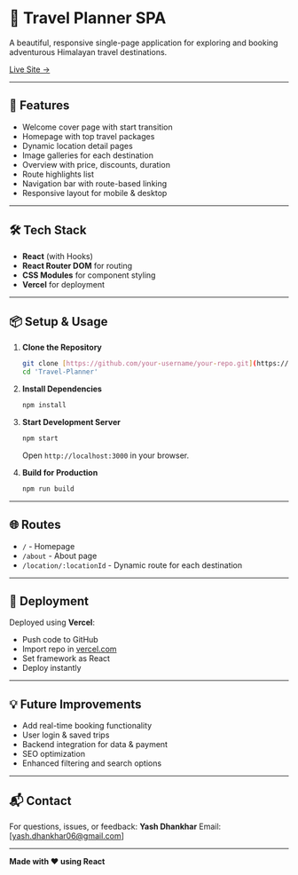 # 🌄 Travel Planner SPA

A beautiful, responsive single-page application for exploring and booking adventurous Himalayan travel destinations.

[Live Site →](https://travel-planner-tau-tan.vercel.app)

---

## 🚀 Features

* Welcome cover page with start transition
* Homepage with top travel packages
* Dynamic location detail pages
* Image galleries for each destination
* Overview with price, discounts, duration
* Route highlights list
* Navigation bar with route-based linking
* Responsive layout for mobile & desktop

---

## 🛠️ Tech Stack

* **React** (with Hooks)
* **React Router DOM** for routing
* **CSS Modules** for component styling
* **Vercel** for deployment

---

## 📦 Setup & Usage

1. **Clone the Repository**

   ```bash
   git clone [https://github.com/your-username/your-repo.git](https://github.com/OnlineBunker/Travel-Planner.git)
   cd 'Travel-Planner'
   ```

2. **Install Dependencies**

   ```bash
   npm install
   ```

3. **Start Development Server**

   ```bash
   npm start
   ```

   Open `http://localhost:3000` in your browser.

4. **Build for Production**

   ```bash
   npm run build
   ```

---

## 🌐 Routes

* `/` - Homepage
* `/about` - About page
* `/location/:locationId` - Dynamic route for each destination

---

## 📌 Deployment

Deployed using **Vercel**:

* Push code to GitHub
* Import repo in [vercel.com](https://vercel.com)
* Set framework as React
* Deploy instantly

---

## 💡 Future Improvements

* Add real-time booking functionality
* User login & saved trips
* Backend integration for data & payment
* SEO optimization
* Enhanced filtering and search options

---

## 📬 Contact

For questions, issues, or feedback:
**Yash Dhankhar**
Email: \[[yash.dhankhar06@gmail.com](mailto:yash.dhankhar06@gmail.com)]

---

**Made with ❤️ using React**
